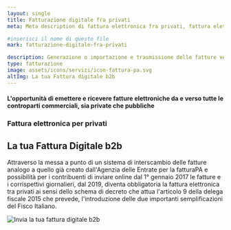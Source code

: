 ```yaml
---
layout: single
title: Fatturazione digitale fra privati 
meta: Meta description di fattura elettronica fra privati, fattura elettronica b2b, fattura elettronica busines to business

#inserisci il nome di questo file
mark: fatturazione-digitale-fra-privati

description: Generazione o importazione e trasmissione delle fatture verso la pubblica amministrazione, gestione delle notifiche, firma digitale e conservazione sostitutiva automatica.
type: fatturazione
image: assets/icons/servizi/icon-fattura-pa.svg
altImg: La tua Fattura digitale b2b
---
```

<div class="slogan">
    <h4>L'opportunità di emettere e ricevere fatture elettroniche da e verso tutte le controparti commerciali, sia private che pubbliche</h4>
</div>

<div class="field">
    <div class="row">
        <div class="col-md-6">
            <h3>Fattura elettronica per privati</h3>
            <h2>La tua Fattura Digitale b2b</h2>
            <p>
                Attraverso la messa a punto di un sistema di interscambio delle fatture analogo a quello già creato dall'Agenzia delle Entrate per la fatturaPA e possibilità per i contribuenti di inviare online dal 1° gennaio 2017 le fatture e i corrispettivi giornalieri, dal 2019, diventa obbligatoria la fattura elettronica tra privati ai sensi dello schema di decreto che attua l'articolo 9 della delega fiscale 2015 che prevede, l'introduzione delle due importanti semplificazioni del Fisco Italiano. 
            </p>
        </div>
        <div class="col-md-6">
            <img src="{{site.baseurl}}/assets/img/fatturazione/invio-fattura-digitale.png" alt="Invia la tua fattura digitale b2b" />
        </div>
    </div> <!-- chiusura row -->
</div><!-- chiusura field -->